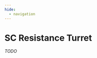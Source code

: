 ```yaml
---
hide:
  - navigation
---
```

# SC Resistance Turret

<steam-workshop itemid="3218204491"></steam-workshop>

*TODO*
